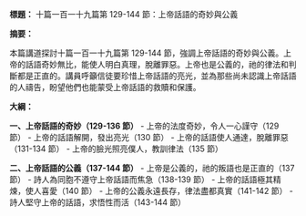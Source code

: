 **標題：** 十篇一百一十九篇第 129-144 節：上帝話語的奇妙與公義

**摘要：**

本篇講道探討十篇一百一十九篇第 129-144 節，強調上帝話語的奇妙與公義。上帝的話語奇妙無比，能使人明白真理，脫離罪惡。上帝也是公義的，祂的律法和判斷都是正直的。講員呼籲信徒要珍惜上帝話語的亮光，並為那些尚未認識上帝話語的人禱告，盼望他們也能蒙受上帝話語的救贖和保護。

**大綱：**

**一、上帝話語的奇妙（129-136 節）**
    - 上帝的法度奇妙，令人一心謹守（129 節）
    - 上帝的話語解開，發出亮光（130 節）
    - 上帝的話語使人通達，脫離罪惡（131-134 節）
    - 上帝的臉光照亮僕人，教訓律法（135 節）

**二、上帝話語的公義（137-144 節）**
    - 上帝是公義的，祂的叛語也是正直的（137 節）
    - 詩人為同胞不遵守上帝話語而焦急（138-139 節）
    - 上帝的話語極其精煉，使人喜愛（140 節）
    - 上帝的公義永遠長存，律法盡都真實（141-142 節）
    - 詩人堅守上帝的話語，求悟性而活（143-144 節）